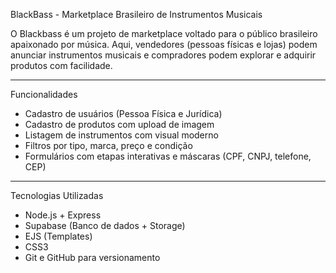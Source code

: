 BlackBass - Marketplace Brasileiro de Instrumentos Musicais

O Blackbass é um projeto de marketplace voltado para o público brasileiro apaixonado por música. Aqui, vendedores (pessoas físicas e lojas) podem anunciar instrumentos musicais e compradores podem explorar e adquirir produtos com facilidade.

---

Funcionalidades

- Cadastro de usuários (Pessoa Física e Jurídica)
- Cadastro de produtos com upload de imagem
- Listagem de instrumentos com visual moderno
- Filtros por tipo, marca, preço e condição
- Formulários com etapas interativas e máscaras (CPF, CNPJ, telefone, CEP)

---

Tecnologias Utilizadas

- Node.js + Express
- Supabase (Banco de dados + Storage)
- EJS (Templates)
- CSS3
- Git e GitHub para versionamento
